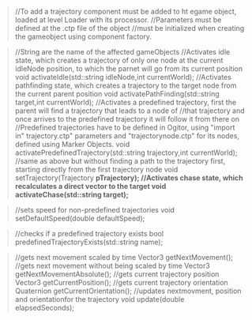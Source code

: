 > //To add a trajectory component must be added to ht egame object, loaded at level Loader with its processor.
> //Parameters must be defined at the .ctp file of the object
> //must be initialized when creating the gameobject using component factory.

> //String are the name of the affected gameObjects
> //Activates idle state, which creates a trajectory of only one node at the current idleNode position, to which the parnet will go from its current position
> void activateIdle(std::string idleNode,int currentWorld);
> //Activates pathfinding state, which creates a trajectory to the target node from the current parent position
> void activatePathFinding(std::string target,int currentWorld);
> //Activates a predefined trajectory, first the parent will find a trajectory that leads to a node of
> //that trajectory and once arrives to the predefined trajectory it will follow it from there on
> //Predefined trajectories have to be defined in Ogitor, using "import in" trajectory.ctp" parameters and "trajectorynode.ctp" for its nodes, defined using Marker Objects.
> void activatePredefinedTrajectory(std::string trajectory,int currentWorld);
> //same as above but without finding a path to the trajectory first, starting directly from the first trajectory node
> void setTrajectory(Trajectory **pTrajectory);
> //Activates chase state, which recalculates a direct vector to the target
> void activateChase(std::string target);**

> //sets speed for non-predefined trajectories
> void setDefaultSpeed(double defaultSpeed);

> //checks if a predefined trajectory exists
> bool predefinedTrajectoryExists(std::string name);

> //gets next movement scaled by time
> Vector3 getNextMovement();
> //gets next movement without being scaled by time
> Vector3 getNextMovementAbsolute();
> //gets current trajectory position
> Vector3 getCurrentPosition();
> //gets current trajectory orientation
> Quaternion getCurrentOrientation();
> //updates nextmovment, position and orientationfor the trajectory
> void update(double elapsedSeconds);